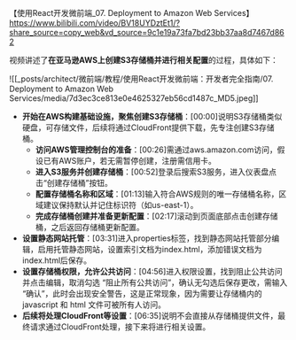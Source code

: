 【使用React开发微前端_07. Deployment to Amazon Web Services】 https://www.bilibili.com/video/BV18UYDztEt1/?share_source=copy_web&vd_source=9c1e19a73fa7bd23bb37aa8d7467d862



视频讲述了**在亚马逊AWS上创建S3存储桶并进行相关配置**的过程，具体如下：

![[_posts/architect/微前端/教程/使用React开发微前端：开发者完全指南/07. Deployment to Amazon Web Services/media/7d3ec3ce813e0e4625327eb56cd1487c_MD5.jpeg]]


- **开始在AWS构建基础设施，聚焦创建S3存储桶**：[00:00]说明S3存储桶类似硬盘，可存储文件，后续将通过CloudFront提供下载，先专注创建S3存储桶。
	- **访问AWS管理控制台的准备**：[00:26]需通过aws.amazon.com访问，假设已有AWS账户，若无需暂停创建，注册需信用卡。
	- **进入S3服务并创建存储桶**：[00:52]登录后搜索S3服务，进入仪表盘点击“创建存储桶”按钮。
	- **配置存储桶名称和区域**：[01:13]输入符合AWS规则的唯一存储桶名称，区域建议保持默认并记住标识符（如us-east-1）。
	- **完成存储桶创建并准备更新配置**：[02:17]滚动到页面底部点击创建存储桶，之后返回存储桶更新配置。
- **设置静态网站托管**：[03:31]进入properties标签，找到静态网站托管部分编辑，启用托管静态网站，设置索引文档为index.html，添加错误文档为index.html后保存。
- **设置存储桶权限，允许公共访问**：[04:56]进入权限设置，找到阻止公共访问并点击编辑，取消勾选 “阻止所有公共访问”，确认无勾选后保存更改，需输入 “确认”，此时会出现安全警告，这是正常现象，因为需要让存储桶内的 javascript 和 html 文件可被所有人访问。
- **后续将处理CloudFront等设置**：[06:35]说明不会直接从存储桶提供文件，最终请求通过CloudFront处理，接下来将进行相关设置。